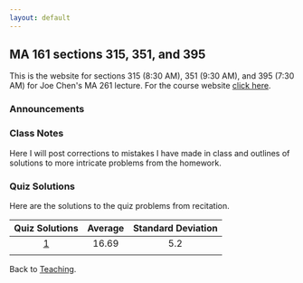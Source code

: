 ```yaml
---
layout: default
---
```


## MA 161 sections 315, 351, and 395
This is the website for sections 315 (8:30 AM), 351 (9:30 AM), and 395 (7:30 AM) for Joe Chen's MA 261 lecture. For the course website [click here](https://www.math.purdue.edu/MA261). 

### [](#announce) Announcements

### [](#notes) Class Notes
Here I will post corrections to mistakes I have made in class and outlines of solutions to more intricate problems from the homework.

### [](#sols) Quiz Solutions
Here are the solutions to the quiz problems from recitation.

| Quiz Solutions                | Average    | Standard Deviation    |
| :---------------------------: | :--------: | :-------------------: |
| [1](quizzes/MA261_Quiz_1.pdf) | 16.69      | 5.2                   |
|                               |            |                       |

Back to [Teaching](../#-teaching).
